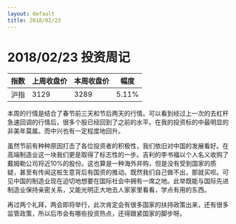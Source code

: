 ```yaml
---
layout: default
title: 2018/02/23
---
```

2018/02/23 投资周记
==================
| 指数 | 上周收盘价 | 本周收盘价 | 幅度 |  
| --- | --------- | -------- | --- |  
| 沪指 |   3129    |   3289  | 5.11% |  

本周的行情是结合了春节前三天和节后两天的行情。可以看到经过上一次的去杠杆急速回调的行情后，很多个股已经回到了之前的水平。在我的投资标的中最明显的非美年莫属。而中兴也有一定程度地回升。

虽然节前有种种原因打击了各位投资者的积极性，我们依旧对中国的发展看好。在高端制造业这一块我们更是取得了标志性的一步。吉利的李书福以个人名义收购了戴姆勒公司将近10%的股份。这也算是一种海外并购，但是没有受到国家的质疑，甚至有传闻这桩生意背后有国资的推动。既然我们自己做不出，那就买呗。可见中国的制造业现在迫切地想要在国际社会中拥有一席之地。此举既能与国际先进制造业保持亲密关系，又能光明正大地去人家家里看看，学点有用的东西。

再过两个礼拜，两会即将举行，此次肯定会有很多国家的扶持政策出来，还有很多监管政策，所以后市会有哪些投资热点，还得跟紧国家的脚步呀。
